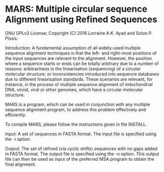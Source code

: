MARS: Multiple circular sequence Alignment using Refined Sequences
===

GNU GPLv3 License; Copyright (C) 2016 Lorraine A.K. Ayad and Solon P. Pissis.

Introduction: A fundamental assumption of all widely-used multiple sequence alignment techniques is that the left- and right-most positions of the input sequences are relevant to the alignment. However, the position where a sequence starts or ends can be totally arbitrary due to a number of reasons: arbitrariness in the linearisation (sequencing) of a circular molecular structure; or inconsistencies introduced into sequence databases due to different linearisation standards. These scenarios are relevant, for instance, in the process of multiple sequence alignment of mitochondrial DNA, viroid, viral or other genomes, which have a circular molecular structure. 

MARS is a program, which can be used in conjunction with any multiple sequence alignment program, to address this problem effectively and efficiently.

To compile MARS, please follow the instructions given in file INSTALL.

Input: A set of sequences in FASTA format. The input file is specified using the -i option. 

Output: The set of refined (via cyclic shifts) sequences with no gaps added in FASTA format. The output file is specified using the -o option. This output file can then be used as input of the preferred MSA program to obtain the final alignment.

 
